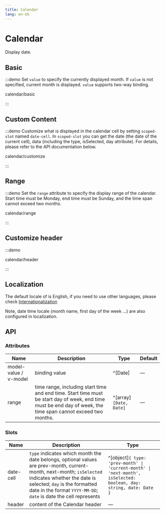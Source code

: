 ```yaml
---
title: Calendar
lang: en-US
---
```


# Calendar

Display date.

## Basic

:::demo Set `value` to specify the currently displayed month. If `value` is not specified, current month is displayed. `value` supports two-way binding.

calendar/basic

:::

## Custom Content

:::demo Customize what is displayed in the calendar cell by setting `scoped-slot` named `date-cell`. In `scoped-slot` you can get the date (the date of the current cell), data (including the type, isSelected, day attribute). For details, please refer to the API documentation below.

calendar/customize

:::

## Range

:::demo Set the `range` attribute to specify the display range of the calendar. Start time must be Monday, end time must be Sunday, and the time span cannot exceed two months.

calendar/range

:::

## Customize header

:::demo

calendar/header

:::

## Localization

The default locale of is English, if you need to use other languages, please check [Internationalization](/en-US/guide/i18n)

Note, date time locale (month name, first day of the week ...) are also configured in localization.

## API

### Attributes

| Name                  | Description                                                                                                                                                    | Type                   | Default |
| --------------------- | -------------------------------------------------------------------------------------------------------------------------------------------------------------- | ---------------------- | ------- |
| model-value / v-model | binding value                                                                                                                                                  | ^[Date]                | —       |
| range                 | time range, including start time and end time. Start time must be start day of week, end time must be end day of week, the time span cannot exceed two months. | ^[array]`[Date, Date]` | —       |

### Slots

| Name      | Description                                                                                                                                                                                                                                               | Type                                                                                                               |
| --------- | --------------------------------------------------------------------------------------------------------------------------------------------------------------------------------------------------------------------------------------------------------- | ------------------------------------------------------------------------------------------------------------------ |
| date-cell | `type` indicates which month the date belongs, optional values are prev-month, current-month, next-month; `isSelected` indicates whether the date is selected; `day` is the formatted date in the format `YYYY-MM-DD`; `date` is date the cell represents | ^[object]`{ type: 'prev-month' \| 'current-month' \| 'next-month', isSelected: boolean, day: string, date: Date }` |
| header    | content of the Calendar header                                                                                                                                                                                                                            | —                                                                                                                  |
